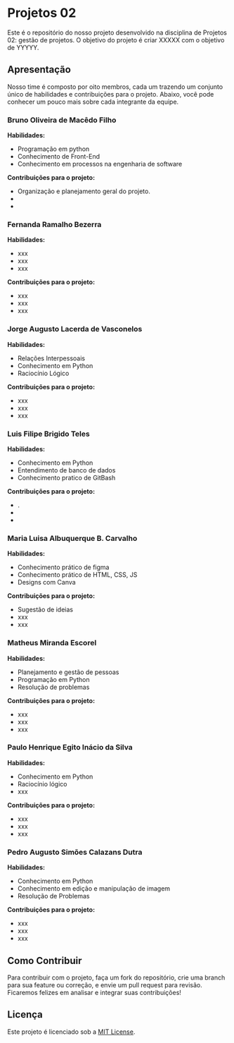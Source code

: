 # Projetos 02

Este é o repositório do nosso projeto desenvolvido na disciplina de Projetos 02: gestão de projetos. O objetivo do projeto é criar XXXXX com o objetivo de YYYYY.

## Apresentação

Nosso time é composto por oito membros, cada um trazendo um conjunto único de habilidades e contribuições para o projeto. Abaixo, você pode conhecer um pouco mais sobre cada integrante da equipe.

### Bruno Oliveira de Macêdo Filho
**Habilidades:** 
- Programação em python
- Conhecimento de Front-End
- Conhecimento em processos na engenharia de software

**Contribuições para o projeto:**
- Organização e planejamento geral do projeto.
- 
- 

### Fernanda Ramalho Bezerra
**Habilidades:** 
- xxx
- xxx
- xxx

**Contribuições para o projeto:**
- xxx
- xxx
- xxx

### Jorge Augusto Lacerda de Vasconelos
**Habilidades:** 
- Relações Interpessoais 
- Conhecimento em Python
- Raciocínio Lógico

**Contribuições para o projeto:**
- xxx
- xxx
- xxx

### Luis Filipe Brigido Teles
**Habilidades:** 
- Conhecimento em Python
- Entendimento de banco de dados
- Conhecimento pratico de GitBash

**Contribuições para o projeto:**
- .
- 
- 

### Maria Luisa Albuquerque B. Carvalho
**Habilidades:** 
- Conhecimento prático de figma
- Conhecimento prático de HTML, CSS, JS
- Designs com Canva

**Contribuições para o projeto:**
- Sugestão de ideias
- xxx
- xxx

### Matheus Miranda Escorel
**Habilidades:** 
- Planejamento e gestão de pessoas
- Programação em Python
- Resolução de problemas

**Contribuições para o projeto:**
- xxx
- xxx
- xxx
  
### Paulo Henrique Egito Inácio da Silva
**Habilidades:** 
- Conhecimento em Python
- Raciocínio lógico
- xxx

**Contribuições para o projeto:**
- xxx
- xxx
- xxx

### Pedro Augusto Simões Calazans Dutra
**Habilidades:** 
- Conhecimento em Python
- Conhecimento em edição e manipulação de imagem
- Resolução de Problemas

**Contribuições para o projeto:**
- xxx
- xxx
- xxx


## Como Contribuir

Para contribuir com o projeto, faça um fork do repositório, crie uma branch para sua feature ou correção, e envie um pull request para revisão. Ficaremos felizes em analisar e integrar suas contribuições!

## Licença

Este projeto é licenciado sob a [MIT License](LICENSE).
